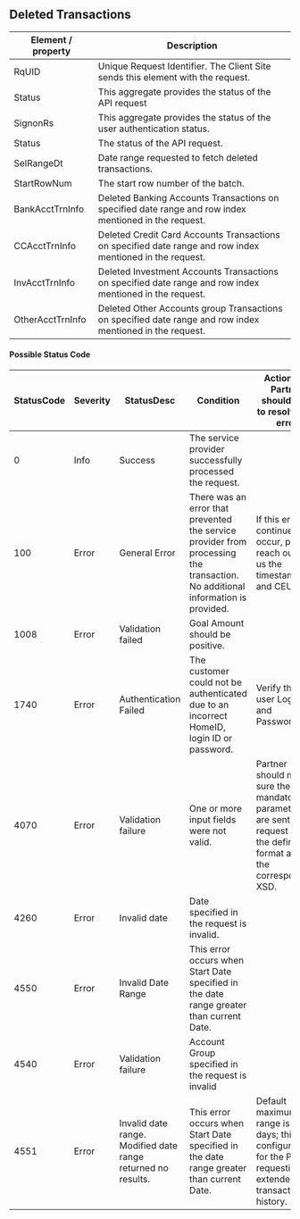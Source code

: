 ## Deleted Transactions

| Element / property | Description |
| --- | --- |
| RqUID | Unique Request Identifier. The Client Site sends this element with the request. |
| Status | This aggregate provides the status of the API request |
| SignonRs | This aggregate provides the status of the user authentication status. |
| Status | The status of the API request. |
| SelRangeDt | Date range requested to fetch deleted transactions. |
| StartRowNum | The start row number of the batch. |
| BankAcctTrnInfo | Deleted Banking Accounts Transactions on specified date range and row index mentioned in the request. |
| CCAcctTrnInfo | Deleted Credit Card Accounts Transactions on specified date range and row index mentioned in the request. |
| InvAcctTrnInfo | Deleted Investment Accounts Transactions on specified date range and row index mentioned in the request. |
| OtherAcctTrnInfo | Deleted Other Accounts group Transactions on specified date range and row index mentioned in the request. |

#### Possible Status Code

| StatusCode | Severity | StatusDesc | Condition | Action API Partner should take to resolve the error |
| --- | --- | --- | --- | --- |
| 0 | Info | Success | The service provider successfully processed the request. | | 
| 100 | Error | General Error | There was an error that prevented the service provider from processing the transaction. No additional information is provided. | If this error continues to occur, please reach out to us the timestamp and CEUserId. |
| 1008 | Error | Validation failed | Goal Amount should be positive. | |
| 1740 | Error | Authentication Failed | The customer could not be authenticated due to an incorrect HomeID, login ID or password. | Verify the user Login ID and Password. |
| 4070 | Error | Validation failure | One or more input fields were not valid. | Partner should make sure the mandatory parameters are sent in the request and in the defined format as in the corresponding XSD. |
| 4260 | Error | Invalid date | Date specified in the request is invalid. | |
| 4550 | Error | Invalid Date Range | This error occurs when Start Date specified in the date range greater than current Date. | |
| 4540 | Error | Validation failure | Account Group specified in the request is invalid | |
| 4551 | Error | Invalid date range. Modified date range returned no results. | This error occurs when Start Date specified in the date range greater than current Date. | Default maximum range is 90 days; this is configurable for the Partner requesting extended transaction history. |
